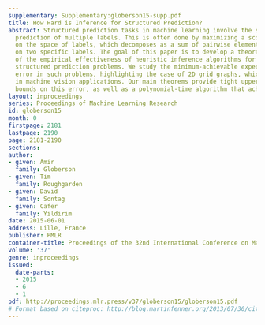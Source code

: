 ```yaml
---
supplementary: Supplementary:globerson15-supp.pdf
title: How Hard is Inference for Structured Prediction?
abstract: Structured prediction tasks in machine learning involve the simultaneous
  prediction of multiple labels. This is often done by maximizing a score function
  on the space of labels, which decomposes as a sum of pairwise elements, each depending
  on two specific labels. The goal of this paper is to develop a theoretical explanation
  of the empirical effectiveness of heuristic inference algorithms for solving such
  structured prediction problems. We study the minimum-achievable expected Hamming
  error in such problems, highlighting the case of 2D grid graphs, which are common
  in machine vision applications. Our main theorems provide tight upper and lower
  bounds on this error, as well as a polynomial-time algorithm that achieves the bound.
layout: inproceedings
series: Proceedings of Machine Learning Research
id: globerson15
month: 0
firstpage: 2181
lastpage: 2190
page: 2181-2190
sections: 
author:
- given: Amir
  family: Globerson
- given: Tim
  family: Roughgarden
- given: David
  family: Sontag
- given: Cafer
  family: Yildirim
date: 2015-06-01
address: Lille, France
publisher: PMLR
container-title: Proceedings of the 32nd International Conference on Machine Learning
volume: '37'
genre: inproceedings
issued:
  date-parts:
  - 2015
  - 6
  - 1
pdf: http://proceedings.mlr.press/v37/globerson15/globerson15.pdf
# Format based on citeproc: http://blog.martinfenner.org/2013/07/30/citeproc-yaml-for-bibliographies/
---
```

